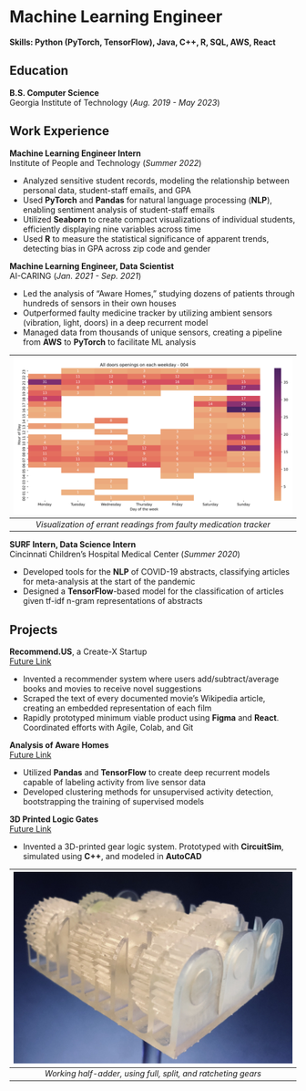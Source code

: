 # Machine Learning Engineer  
**Skills: Python (PyTorch, TensorFlow), Java, C++, R, SQL, AWS, React**

## Education			        		
**B.S. Computer Science**  
Georgia Institute of Technology (_Aug. 2019 - May 2023_)

## Work Experience
**Machine Learning Engineer Intern**  
Institute of People and Technology (_Summer 2022_)
  - Analyzed sensitive student records, modeling the relationship between personal data, student-staff emails, and GPA
  - Used **PyTorch** and **Pandas** for natural language processing (**NLP**), enabling sentiment analysis of student-staff emails
  - Utilized **Seaborn** to create compact visualizations of individual students, efficiently displaying nine variables across time
  - Used **R** to measure the statistical significance of apparent trends, detecting bias in GPA across zip code and gender

**Machine Learning Engineer, Data Scientist**  
AI-CARING (_Jan. 2021 - Sep. 2021_)
- Led the analysis of “Aware Homes,” studying dozens of patients through hundreds of sensors in their own houses
- Outperformed faulty medicine tracker by utilizing ambient sensors (vibration, light, doors) in a deep recurrent model
- Managed data from thousands of unique sensors, creating a pipeline from **AWS** to **PyTorch** to facilitate ML analysis

| ![med_visualization](/assets/img/med_graphic.png)| 
|:--:| 
| *Visualization of errant readings from faulty medication tracker* |


**SURF Intern, Data Science Intern**  
Cincinnati Children’s Hospital Medical Center (_Summer 2020_)
- Developed tools for the **NLP** of COVID-19 abstracts, classifying articles for meta-analysis at the start of the pandemic
- Designed a **TensorFlow**-based model for the classification of articles given tf-idf n-gram representations of abstracts

## Projects
**Recommend.US**, a Create-X Startup  
[Future Link](https://www.linkedin.com/in/jacobwilliams314/)
- Invented a recommender system where users add/subtract/average books and movies to receive novel suggestions
- Scraped the text of every documented movie’s Wikipedia article, creating an embedded representation of each film
- Rapidly prototyped minimum viable product using **Figma** and **React**. Coordinated efforts with Agile, Colab, and Git

**Analysis of Aware Homes**  
[Future Link](https://www.linkedin.com/in/jacobwilliams314/)
- Utilized **Pandas** and **TensorFlow** to create deep recurrent models capable of labeling activity from live sensor data
- Developed clustering methods for unsupervised activity detection, bootstrapping the training of supervised models

**3D Printed Logic Gates**  
[Future Link](https://www.linkedin.com/in/jacobwilliams314/)
- Invented a 3D-printed gear logic system. Prototyped with **CircuitSim**, simulated using **C++**, and modeled in **AutoCAD**

| ![working half-adder](/assets/img/gear_project.jpg) |
|:--:| 
| *Working half-adder, using full, split, and ratcheting gears* |
